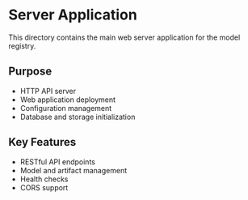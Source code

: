 # Server Application

This directory contains the main web server application for the model registry.

## Purpose
- HTTP API server
- Web application deployment
- Configuration management
- Database and storage initialization

## Key Features
- RESTful API endpoints
- Model and artifact management
- Health checks
- CORS support

